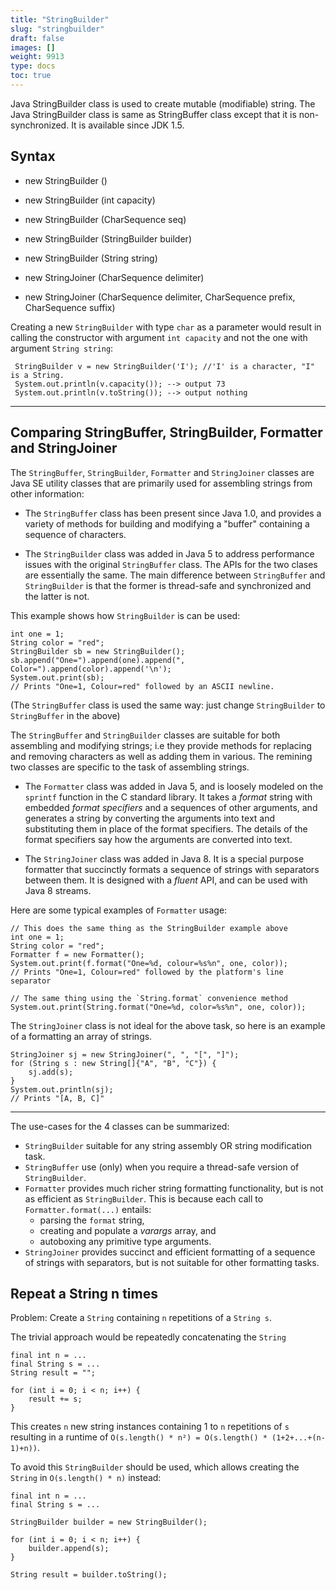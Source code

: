 ```yaml
---
title: "StringBuilder"
slug: "stringbuilder"
draft: false
images: []
weight: 9913
type: docs
toc: true
---
```


Java StringBuilder class is used to create mutable (modifiable) string. The Java StringBuilder class is same as StringBuffer class except that it is non-synchronized. It is available since JDK 1.5.

## Syntax
 - new StringBuilder ()
 - new StringBuilder (int capacity)
 - new StringBuilder (CharSequence seq) 
 - new StringBuilder (StringBuilder builder)
 - new StringBuilder (String string)

- new StringJoiner (CharSequence delimiter)
- new StringJoiner (CharSequence delimiter, CharSequence prefix, CharSequence suffix)

Creating a new `StringBuilder` with type `char` as a parameter would result in calling the constructor with argument `int capacity` and not the one with argument `String string`:

     StringBuilder v = new StringBuilder('I'); //'I' is a character, "I" is a String.
     System.out.println(v.capacity()); --> output 73
     System.out.println(v.toString()); --> output nothing

---

## Comparing StringBuffer, StringBuilder, Formatter and StringJoiner
The `StringBuffer`, `StringBuilder`, `Formatter` and `StringJoiner` classes are Java SE utility classes that are primarily used for assembling strings from other information:

  - The `StringBuffer` class has been present since Java 1.0, and provides a variety of methods for building and modifying a "buffer" containing a sequence of characters.

  - The `StringBuilder` class was added in Java 5 to address performance issues with the original `StringBuffer` class.  The APIs for the two clases are essentially the same.  The main difference between `StringBuffer` and `StringBuilder` is that the former is thread-safe and synchronized and the latter is not.

This example shows how `StringBuilder` is can be used:

    int one = 1;
    String color = "red";
    StringBuilder sb = new StringBuilder();
    sb.append("One=").append(one).append(", Color=").append(color).append('\n');
    System.out.print(sb);
    // Prints "One=1, Colour=red" followed by an ASCII newline.

(The `StringBuffer` class is used the same way: just change `StringBuilder` to `StringBuffer` in the above)

The `StringBuffer` and `StringBuilder` classes are suitable for both assembling and modifying strings; i.e they provide methods for replacing and removing characters as well as adding them in various.  The remining two classes are specific to the task of assembling strings.

  - The `Formatter` class was added in Java 5, and is loosely modeled on the `sprintf` function in the C standard library.  It takes a *format* string with embedded *format specifiers* and a sequences of other arguments, and generates a string by converting the arguments into text and substituting them in place of the format specifiers.  The details of the format specifiers say how the arguments are converted into text.

  - The `StringJoiner` class was added in Java 8.  It is a special purpose formatter that succinctly formats a sequence of strings with separators between them.  It is designed with a *fluent* API, and can be used with Java 8 streams.

Here are some typical examples of `Formatter` usage:

    // This does the same thing as the StringBuilder example above
    int one = 1;
    String color = "red";
    Formatter f = new Formatter();
    System.out.print(f.format("One=%d, colour=%s%n", one, color));
    // Prints "One=1, Colour=red" followed by the platform's line separator

    // The same thing using the `String.format` convenience method
    System.out.print(String.format("One=%d, color=%s%n", one, color));

The `StringJoiner` class is not ideal for the above task, so here is an example of a formatting an array of strings.

    StringJoiner sj = new StringJoiner(", ", "[", "]");
    for (String s : new String[]{"A", "B", "C"}) {
        sj.add(s);
    }
    System.out.println(sj);
    // Prints "[A, B, C]"

-------------

The use-cases for the 4 classes can be summarized:

 - `StringBuilder` suitable for any string assembly OR string modification task.
 - `StringBuffer` use (only) when you require a thread-safe version of `StringBuilder`.
 - `Formatter` provides much richer string formatting functionality, but is not as efficient as `StringBuilder`. This is because each call to `Formatter.format(...)` entails:
    - parsing the `format` string,
    - creating and populate a *varargs* array, and
    - autoboxing any primitive type arguments.
 - `StringJoiner` provides succinct and efficient formatting of a sequence of strings with separators, but is not suitable for other formatting tasks.

## Repeat a String n times
Problem: Create a `String` containing `n` repetitions of a `String s`.

The trivial approach would be repeatedly concatenating the `String`

    final int n = ...
    final String s = ...
    String result = "";

    for (int i = 0; i < n; i++) {
        result += s;
    }

This creates `n` new string instances containing 1 to `n` repetitions of `s` resulting in a runtime of `O(s.length() * n²) = O(s.length() * (1+2+...+(n-1)+n))`.

To avoid this `StringBuilder` should be used, which allows creating the `String` in `O(s.length() * n)` instead:

    final int n = ...
    final String s = ...
   
    StringBuilder builder = new StringBuilder();

    for (int i = 0; i < n; i++) {
        builder.append(s);
    }

    String result = builder.toString();

